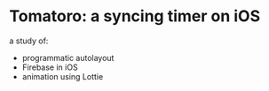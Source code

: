 # Tomatoro: a syncing timer on iOS

a study of:

* programmatic autolayout
* Firebase in iOS
* animation using Lottie